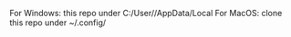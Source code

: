 For Windows: this repo under C:/User/<user-name>/AppData/Local
For MacOS: clone this repo under ~/.config/
